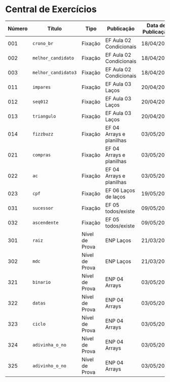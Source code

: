 # Central de Exercícios

| Número | Título | Tipo | Publicação | Data de Publicação | Data de Entrega | Repositório |
|--------|--------|------|------------|--------------------|-----------------|-------------|
| 001 | `crono_br` | Fixação | EF Aula 02 Condicionais | 18/04/2022 | 27/04//2022 | | 
| 002 | `melhor_candidato` | Fixação | EF Aula 02 Condicionais | 18/04/2022 | 27/04//2022 | | 
| 003 | `melhor_candidato3` | Fixação | EF Aula 02 Condicionais | 18/04/2022 | 27/04//2022 | | 
| 011 | `impares` | Fixação | EF Aula 03 Laços | 20/04/2022 | 05/05/2022 | | 
| 012 | `seq012` | Fixação | EF Aula 03 Laços | 20/04/2022 | 05/05/2022 | | 
| 013 | `triangulo` | Fixação | EF Aula 03 Laços | 20/04/2022 | 05/05/2022 | | 
| 014 | `fizzbuzz` | Fixação | EF 04 Arrays e planilhas | 03/05/2022 | 11/05/2022 | | 
| 021 | `compras` | Fixação | EF 04 Arrays e planilhas | 03/05/2022 | 11/05/2022 | | 
| 022 | `ac` | Fixação | EF 04 Arrays e planilhas | 03/05/2022 | 11/05/2022 | | 
| 023 | `cpf` | Fixação | EF 06 Laços de laços | 19/05/2022 | 26/05/2022 | https://github.com/aespiral/val-cpf.git |
| 031 | `sucessor` | Fixação | EF 05 todos/existe | 09/05/2022 | 18/05/2022 | | 
| 032 | `ascendente` | Fixação | EF 05 todos/existe | 09/05/2022 | 18/05/2022 | | 
| 301 | `raiz` | Nível de Prova | ENP Laços | 21/03/2022 | | | 
| 302 | `mdc` | Nível de Prova | ENP Laços | 21/03/2022 | | | 
| 321 | `binario` | Nível de Prova | ENP 04 Arrays | 03/05/2022 | | | 
| 322 | `datas` | Nível de Prova | ENP 04 Arrays | 03/05/2022 | | | 
| 323 | `ciclo` | Nível de Prova | ENP 04 Arrays | 03/05/2022 | | | 
| 324 | `adivinha_o_no` | Nível de Prova | ENP 04 Arrays | 03/05/2022 | | | 
| 325 | `adivinho_o_no` | Nível de Prova | ENP 04 Arrays | 03/05/2022 | | | 
